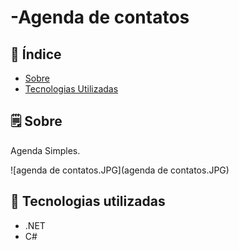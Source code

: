 # -Agenda de contatos


## 📕 Índice

- [Sobre](#-sobre)
- [Tecnologias Utilizadas](#-tecnologias-utilizadas)

## 🗒 Sobre

Agenda Simples.

![agenda de contatos.JPG](agenda de contatos.JPG)

## 🚀 Tecnologias utilizadas

- .NET
- C#


